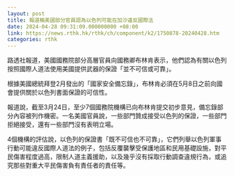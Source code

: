 ```yaml
---
layout: post
title: 報道稱美國部分官員認為以色列可能在加沙違反國際法
date: 2024-04-28 09:31:09.000000000 +08:00
link: https://news.rthk.hk/rthk/ch/component/k2/1750878-20240428.htm
categories: rthk
---
```


路透社報道，美國國務院部分高層官員向國務卿布林肯表示，他們認為有關以色列按照國際人道法使用美國提供武器的保證「並不可信或可靠」。

根據美國總統拜登2月發出的「國家安全備忘錄」，布林肯必須在5月8日之前向國會提供關於以色列書面保證的可信性。

報道說，截至3月24日，至少7個國務院機構已向布林肯提交初步意見，備忘錄部分內容被列作機密。一名美國官員說，一些部門贊成接受以色列的保證，一些部門拒絕接受，還有一些部門沒有表明立場。

4個機構的評估說，以色列的保證書「既不可信也不可靠」，它們列舉以色列軍事行動可能違反國際人道法的例子，包括反覆襲擊受保護地區和民用基礎設施，對平民傷害程度過高，限制人道主義援助，以及幾乎沒有採取行動調查違規行為，或追究那些對重大平民傷害負有責任者的責任等。
